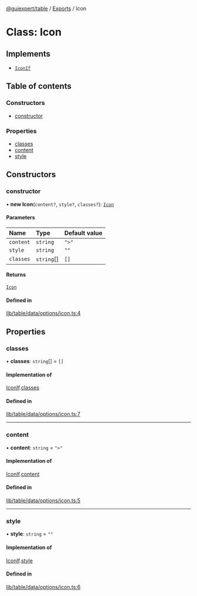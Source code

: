[@guiexpert/table](../README.md) / [Exports](../modules.md) / Icon

# Class: Icon

## Implements

- [`IconIf`](../interfaces/IconIf.md)

## Table of contents

### Constructors

- [constructor](Icon.md#constructor)

### Properties

- [classes](Icon.md#classes)
- [content](Icon.md#content)
- [style](Icon.md#style)

## Constructors

### constructor

• **new Icon**(`content?`, `style?`, `classes?`): [`Icon`](Icon.md)

#### Parameters

| Name | Type | Default value |
| :------ | :------ | :------ |
| `content` | `string` | `">"` |
| `style` | `string` | `""` |
| `classes` | `string`[] | `[]` |

#### Returns

[`Icon`](Icon.md)

#### Defined in

[lib/table/data/options/icon.ts:4](https://github.com/guiexperttable/ge-table/blob/65d38fc/libs/table/src/lib/table/data/options/icon.ts#L4)

## Properties

### classes

• **classes**: `string`[] = `[]`

#### Implementation of

[IconIf](../interfaces/IconIf.md).[classes](../interfaces/IconIf.md#classes)

#### Defined in

[lib/table/data/options/icon.ts:7](https://github.com/guiexperttable/ge-table/blob/65d38fc/libs/table/src/lib/table/data/options/icon.ts#L7)

___

### content

• **content**: `string` = `">"`

#### Implementation of

[IconIf](../interfaces/IconIf.md).[content](../interfaces/IconIf.md#content)

#### Defined in

[lib/table/data/options/icon.ts:5](https://github.com/guiexperttable/ge-table/blob/65d38fc/libs/table/src/lib/table/data/options/icon.ts#L5)

___

### style

• **style**: `string` = `""`

#### Implementation of

[IconIf](../interfaces/IconIf.md).[style](../interfaces/IconIf.md#style)

#### Defined in

[lib/table/data/options/icon.ts:6](https://github.com/guiexperttable/ge-table/blob/65d38fc/libs/table/src/lib/table/data/options/icon.ts#L6)
